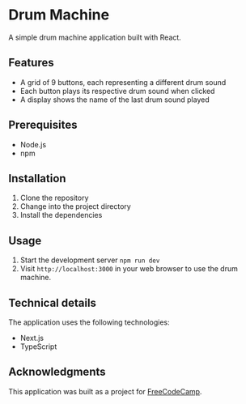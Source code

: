 # Drum Machine

A simple drum machine application built with React.

## Features

- A grid of 9 buttons, each representing a different drum sound
- Each button plays its respective drum sound when clicked
- A display shows the name of the last drum sound played

## Prerequisites

- Node.js
- npm

## Installation

1. Clone the repository
2. Change into the project directory
3. Install the dependencies

## Usage

1. Start the development server `npm run dev`
2. Visit `http://localhost:3000` in your web browser to use the drum machine.

## Technical details

The application uses the following technologies:

- Next.js
- TypeScript

## Acknowledgments

This application was built as a project for [FreeCodeCamp](https://www.freecodecamp.org/learn/front-end-libraries/front-end-libraries-projects/build-a-drum-machine).
